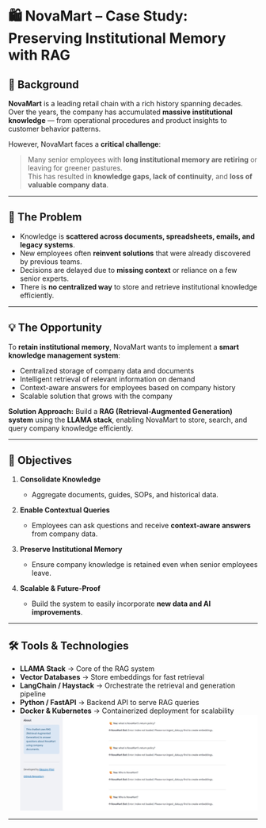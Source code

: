 # 🛍 NovaMart – Case Study: Preserving Institutional Memory with RAG  

## 🌟 Background  

**NovaMart** is a leading retail chain with a rich history spanning decades. Over the years, the company has accumulated **massive institutional knowledge** — from operational procedures and product insights to customer behavior patterns.  

However, NovaMart faces a **critical challenge**:  

> Many senior employees with **long institutional memory are retiring** or leaving for greener pastures.  
> This has resulted in **knowledge gaps, lack of continuity**, and **loss of valuable company data**.

---

## 📌 The Problem  

- Knowledge is **scattered across documents, spreadsheets, emails, and legacy systems**.  
- New employees often **reinvent solutions** that were already discovered by previous teams.  
- Decisions are delayed due to **missing context** or reliance on a few senior experts.  
- There is **no centralized way** to store and retrieve institutional knowledge efficiently.

---

## 💡 The Opportunity  

To **retain institutional memory**, NovaMart wants to implement a **smart knowledge management system**:  

- Centralized storage of company data and documents  
- Intelligent retrieval of relevant information on demand  
- Context-aware answers for employees based on company history  
- Scalable solution that grows with the company  

**Solution Approach:** Build a **RAG (Retrieval-Augmented Generation) system** using the **LLAMA stack**, enabling NovaMart to store, search, and query company knowledge efficiently.  

---

## 🎯 Objectives  

1. **Consolidate Knowledge**  
   - Aggregate documents, guides, SOPs, and historical data.  

2. **Enable Contextual Queries**  
   - Employees can ask questions and receive **context-aware answers** from company data.  

3. **Preserve Institutional Memory**  
   - Ensure company knowledge is retained even when senior employees leave.  

4. **Scalable & Future-Proof**  
   - Build the system to easily incorporate **new data and AI improvements**.  

---

## 🛠️ Tools & Technologies  

- **LLAMA Stack** → Core of the RAG system  
- **Vector Databases** → Store embeddings for fast retrieval  
- **LangChain / Haystack** → Orchestrate the retrieval and generation pipeline  
- **Python / FastAPI** → Backend API to serve RAG queries  
- **Docker & Kubernetes** → Containerized deployment for scalability  
![NovaMart RAG in Action](localhost_RAG.jpeg)


---
